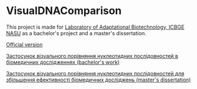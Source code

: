 # VisualDNAComparison
 
This project is made for [Laboratory of Adaptational Biotechnology, ICBGE NASU](https://icbge.org.ua/ukr/Лабораторія_адаптаційної_біотехнології) as a bachelor's project and a master's dissertation.

[Official version](https://xna.icbge.org.ua/VisualDNAComparison/)

[Застосунок візуального порівняння нуклеотидних послідовностей в біомедичних дослідженнях (bachelor's work)](https://ela.kpi.ua/handle/123456789/48590)

[Застосунок візуального порівняння нуклеотидних послідовностей для збільшення ефективності біомедичних досліджень (master's dissertation)](https://ela.kpi.ua/handle/123456789/64316)